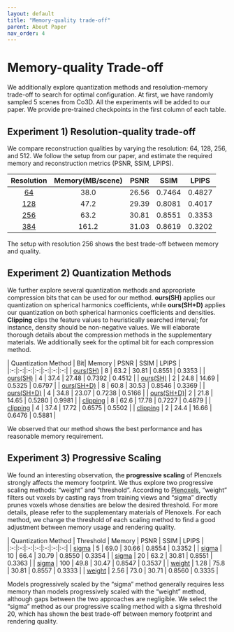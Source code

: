 ```yaml
---
layout: default
title: "Memory-quality trade-off"
parent: About Paper
nav_order: 4
---
```


# Memory-quality Trade-off

We additionally explore quantization methods and resolution-memory trade-off to search for optimal configuration. At first, we have randomly sampled 5 scenes from Co3D. All the experiments will be added to our paper. We provide pre-trained checkpoints in the first column of each table.

## Experiment 1) Resolution-quality trade-off

We compare reconstruction qualities by varying the resolution: 64, 128, 256, and 512. We follow the setup from our paper, and estimate the required memory and reconstruction metrics (PSNR, SSIM, LPIPS).
 
| Resolution | Memory(MB/scene) | PSNR | SSIM | LPIPS |
|:-:|:-:|:-:|:-:|:-:|
| [64](https://1drv.ms/u/s!AgY2evoYo6FggrtOAzaUJlI15Oan4Q?e=lHgHjZ) | 38.0 | 26.56 | 0.7464 | 0.4827 |
| [128](https://1drv.ms/u/s!AgY2evoYo6Fggrwd3s_aEQMiqDy2vg?e=awmsXI) | 47.2 | 29.39 | 0.8081 | 0.4017 |
| [256](https://1drv.ms/u/s!AgY2evoYo6Fggr0Z9cV-P4IiQ67lsQ?e=pJtFef) | 63.2 | 30.81 | 0.8551 | 0.3353 |
| [384](https://1drv.ms/u/s!AgY2evoYo6Fggr1gYYtDQMtE66F1aQ?e=3kE36l) | 161.2 | 31.03 | 0.8619 | 0.3202 |

The setup with resolution 256 shows the best trade-off between memory and quality.
 
 
## Experiment 2) Quantization Methods

We further explore several quantization methods and appropriate compression bits that can be used for our method. **ours(SH)** applies our quantization on spherical harmonics coefficients, while **ours(SH+D)** applies our quantization on both spherical harmonics coefficients and densities. **Clipping** clips the feature values to heuristically searched interval; for instance, density should be non-negative values. We will elaborate thorough details about the compression methods in the supplementary materials. We additionally seek for the optimal bit for each compression method.

| Quantization Method | Bit| Memory | PSNR | SSIM | LPIPS |
|:-:|:-:|:-:|:-:|:-:|:-:|:-:|
| [ours(SH)](https://1drv.ms/u/s!AgY2evoYo6Fggr0Z9cV-P4IiQ67lsQ?e=pJtFef) | 8 | 63.2 | 30.81 | 0.8551 | 0.3353 |
| [ours(SH)](https://1drv.ms/u/s!AgY2evoYo6FggroUHVMSjyWBiZDQHw?e=XB7kow) | 4 | 37.4 | 27.48 | 0.7392 | 0.4512 |
| [ours(SH)](https://1drv.ms/u/s!AgY2evoYo6Fggrkt3viYwx2nNNSiPA?e=0hr90J) | 2 | 24.8 | 14.69 | 0.5325 | 0.6797 |
| [ours(SH+D)](https://1drv.ms/u/s!AgY2evoYo6Fggr4nRezW9tczj5T_gQ?e=cajXwk) | 8 | 60.8 | 30.53 | 0.8546 | 0.3369 |
| [ours(SH+D)](https://1drv.ms/u/s!AgY2evoYo6FggrsL-0Q_IqyQs6Uplw?e=mFAQUa) | 4 | 34.8 | 23.07 | 0.7238 | 0.5166 |
| [ours(SH+D)](https://1drv.ms/u/s!AgY2evoYo6Fggr5KBVxXMuz4FvkcAg?e=EDiqvd)| 2 | 21.8 | 14.65 | 0.5280 | 0.9981 |
| [clipping](https://1drv.ms/u/s!AgY2evoYo6Fggr9XzCHDzKU9sibGKg?e=V1LNUJ) | 8 | 62.6 | 17.78 | 0.7227 | 0.4879 |
| [clipping](https://1drv.ms/u/s!AgY2evoYo6FggrpkAHDd6gNvTOjchA?e=FLXhmh) | 4 | 37.4 | 17.72 | 0.6575 | 0.5502 |
| [clipping](https://1drv.ms/u/s!AgY2evoYo6FggsAdvtQjpBnB2jc8cA?e=nByLQY) | 2 | 24.4 | 16.66 | 0.6476 | 0.5881 |

We observed that our method shows the best performance and has reasonable memory requirement. 

## Experiment 3) Progressive Scaling

We found an interesting observation, the **progressive scaling** of Plenoxels strongly affects the memory footprint. We thus explore two progressive scaling methods: “weight” and “threshold”. According to [Plenoxels](https://arxiv.org/abs/2112.05131), “weight” filters out voxels by casting rays from training views and “sigma” directly prunes voxels whose densities are below the desired threshold. For more details, please refer to the supplementary materials of Plenoxels. For each method, we change the threshold of each scaling method to find a good adjustment between memory usage and rendering quality.

| Quantization Method | Threshold | Memory | PSNR | SSIM | LPIPS |
|:-:|:-:|:-:|:-:|:-:|:-:|:-:|
| [sigma](https://1drv.ms/u/s!AgY2evoYo6FggsEGqiwAb5fe4cLkbQ?e=Do1xfF) | 5 | 69.0 | 30.66 | 0.8554 | 0.3352 |
| [sigma](https://1drv.ms/u/s!AgY2evoYo6FggsE6bw7iWlF1E4zzKw?e=71rLxy) | 10 | 66.4 | 30.79 | 0.8550 | 0.3354 |
| [sigma](https://1drv.ms/u/s!AgY2evoYo6Fggr0Z9cV-P4IiQ67lsQ?e=pJtFef) | 20 | 63.2 | 30.81 | 0.8551 | 0.3363 |
| [sigma](https://1drv.ms/u/s!AgY2evoYo6FggsFotXycRremRu1fjw?e=xCVgfu) | 100 | 49.8 | 30.47 | 0.8547 | 0.3537 |
| [weight](https://1drv.ms/u/s!AgY2evoYo6FggsIWdOEpFvFe54QMiQ?e=jr63Dp) | 1.28 | 75.8 | 30.81 | 0.8557 | 0.3333 |
| [weight](https://1drv.ms/u/s!AgY2evoYo6FggsJmBsfWLWMYC8ih7A?e=O9rtOz) | 2.56 | 73.0 | 30.71 | 0.8560 | 0.3335 |

Models progressively scaled by the “sigma” method generally requires less memory than models progressively scaled with the “weight” method, although gaps between the two approaches are negligible. We select the “sigma” method as our progressive scaling method with a sigma threshold 20, which has shown the best trade-off between memory footprint and rendering quality. 
